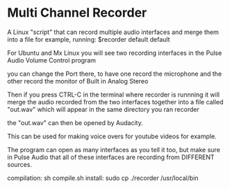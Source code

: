 # Multi Channel Recorder
A Linux "script" that can record multiple audio interfaces and merge them into a file
	for example, running: $recorder default default
	
For Ubuntu and Mx Linux you will see two recording interfaces in the Pulse Audio Volume Control program

you can change the Port there, to have one record the microphone and the other record the monitor of Built in Analog Stereo

Then if you press CTRL-C in the terminal where recorder is runnning it will merge the audio recorded from the two interfaces together into a file called 
"out.wav" which will appear in the same directory you ran recorder

the "out.wav" can then be opened by Audacity.

This can be used for making voice overs for youtube videos for example.

The program can open as many interfaces as you tell it too, but make sure in Pulse Audio that all of these interfaces are recording from DIFFERENT sources.

compilation: sh compile.sh
install: sudo cp ./recorder /usr/local/bin
